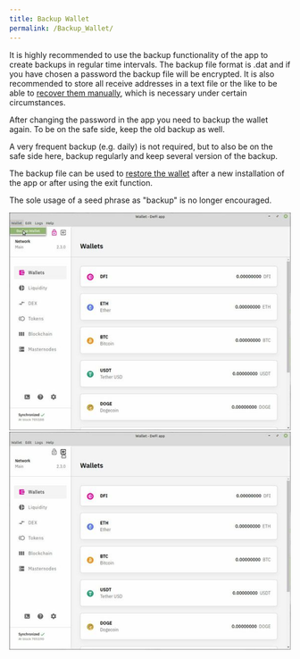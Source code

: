 ```yaml
---
title: Backup Wallet
permalink: /Backup_Wallet/
---
```


It is highly recommended to use the backup functionality of the app to create backups in regular time intervals. The backup file format is .dat and if you have chosen a password the backup file will be encrypted. It is also recommended to store all receive addresses in a text file or the like to be able to [recover them manually](./Create_address.md), which is necessary under certain circumstances.

After changing the password in the app you need to backup the wallet again. To be on the safe side, keep the old backup as well.

A very frequent backup (e.g. daily) is not required, but to also be on the safe side here, backup regularly and keep several version of the backup.

The backup file can be used to [restore the wallet](./Restore_Wallet.md) after a new installation of the app or after using the exit function.

The sole usage of a seed phrase as "backup" is no longer encouraged.

![Wallet backup](../media/Wallet_Backup.jpg)
![Exit wallet](../media/Wallet_Exit_1.jpg)